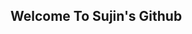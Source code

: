 <main>
  <section>
    <div>
      <img
        src="https://images.unsplash.com/photo-1587578855694-7e2c29dfd6c2?ixlib=rb-1.2.1&ixid=MXwxMjA3fDB8MHxwaG90by1wYWdlfHx8fGVufDB8fHw%3D&auto=format&fit=crop&w=1400&q=80"
        alt=""
      />
    </div>
    <h1>
      Welcome To Sujin's Github
    </h1>
  </section>
</main>
